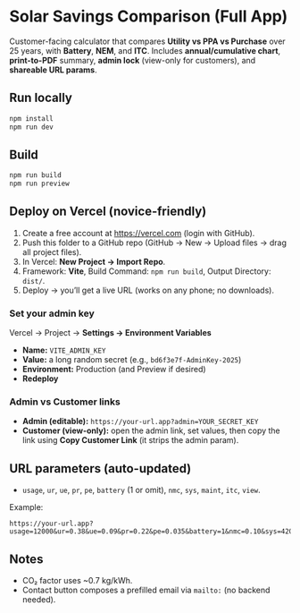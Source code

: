 
# Solar Savings Comparison (Full App)
Customer-facing calculator that compares **Utility vs PPA vs Purchase** over 25 years, with **Battery**, **NEM**, and **ITC**. 
Includes **annual/cumulative chart**, **print-to-PDF** summary, **admin lock** (view-only for customers), and **shareable URL params**.

## Run locally
```bash
npm install
npm run dev
```

## Build
```bash
npm run build
npm run preview
```

## Deploy on Vercel (novice-friendly)
1. Create a free account at https://vercel.com (login with GitHub).
2. Push this folder to a GitHub repo (GitHub → New → Upload files → drag all project files).
3. In Vercel: **New Project → Import Repo**.
4. Framework: **Vite**, Build Command: `npm run build`, Output Directory: `dist/`.
5. Deploy → you’ll get a live URL (works on any phone; no downloads).

### Set your admin key
Vercel → Project → **Settings → Environment Variables**
- **Name:** `VITE_ADMIN_KEY`
- **Value:** a long random secret (e.g., `bd6f3e7f-AdminKey-2025`)
- **Environment:** Production (and Preview if desired)
- **Redeploy**

### Admin vs Customer links
- **Admin (editable):** `https://your-url.app?admin=YOUR_SECRET_KEY`
- **Customer (view-only):** open the admin link, set values, then copy the link using **Copy Customer Link** (it strips the admin param).

## URL parameters (auto-updated)
- `usage`, `ur`, `ue`, `pr`, `pe`, `battery` (1 or omit), `nmc`, `sys`, `maint`, `itc`, `view`.

Example:
```
https://your-url.app?usage=12000&ur=0.38&ue=0.09&pr=0.22&pe=0.035&battery=1&nmc=0.10&sys=42000&maint=250&itc=0.30&view=cumulative
```

## Notes
- CO₂ factor uses ~0.7 kg/kWh.
- Contact button composes a prefilled email via `mailto:` (no backend needed).
